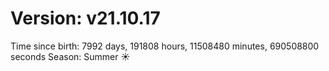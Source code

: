 # Version: v21.10.17
Time since birth: 7992 days, 191808 hours, 11508480 minutes, 690508800 seconds
Season: Summer ☀️
